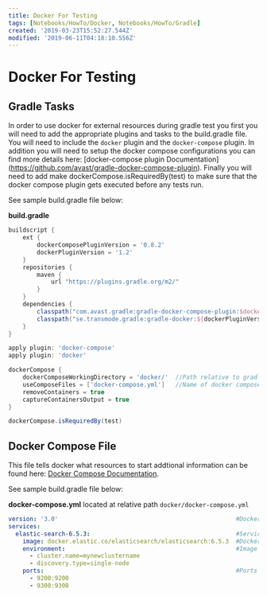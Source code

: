 ```yaml
---
title: Docker For Testing
tags: [Notebooks/HowTo/Docker, Notebooks/HowTo/Gradle]
created: '2019-03-23T15:52:27.544Z'
modified: '2019-06-11T04:18:10.556Z'
---
```


# Docker For Testing
## Gradle Tasks
In order to use docker for external resources during gradle test you first you will need to add the appropriate plugins and tasks to the build.gradle file.  You will need to include the `docker` plugin and the `docker-compose` plugin.  In addition you will need to setup the docker compose configurations you can find more details here: [docker-compose plugin Documentation] (https://github.com/avast/gradle-docker-compose-plugin).  Finally you will need to add make dockerCompose.isRequiredBy(test) to make sure that the docker compose plugin gets executed before any tests run.  

See sample build.gradle file below:  

**build.gradle**

```groovy
buildscript {
    ext {
        dockerComposePluginVersion = '0.8.2'
        dockerPluginVersion = '1.2'
    }
    repositories {
        maven {
            url "https://plugins.gradle.org/m2/"
        }
    }
    dependencies {
        classpath("com.avast.gradle:gradle-docker-compose-plugin:$dockerComposePluginVersion")
        classpath("se.transmode.gradle:gradle-docker:${dockerPluginVersion}")
    }
}

apply plugin: 'docker-compose'
apply plugin: 'docker'

dockerCompose {
    dockerComposeWorkingDirectory = 'docker/'  //Path relative to gradlew script
    useComposeFiles = ['docker-compose.yml']   //Name of docker compose file
    removeContainers = true
    captureContainersOutput = true
}

dockerCompose.isRequiredBy(test)
```
## Docker Compose File
This file tells docker what resources to start  addtional information can be found here: [Docker Compose Documentation](https://docs.docker.com/compose/).    

See sample build.gradle file below:  

**docker-compose.yml**
located at relative path `docker/docker-compose.yml`
```yaml
version: '3.0'                                                  #DockerCompose Scipt Version
services:
  elastic-search-6.5.3:                                         #Service Name
    image: docker.elastic.co/elasticsearch/elasticsearch:6.5.3  #Docker Image
    environment:                                                #Image Specific Parameters
      - cluster.name=mynewclustername
      - discovery.type=single-node
    ports:                                                      #Ports to Expose
      - 9200:9200
      - 9300:9300
```
